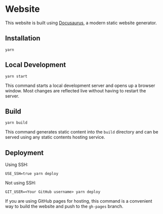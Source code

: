 # Website

This website is built using [Docusaurus](https://docusaurus.io/), a modern
static website generator.

## Installation

```shell
yarn
```

## Local Development

```shell
yarn start
```

This command starts a local development server and opens up a browser window.
Most changes are reflected live without having to restart the server.

## Build

```shell
yarn build
```

This command generates static content into the `build` directory and can be
served using any static contents hosting service.

## Deployment

Using SSH:

```shell
USE_SSH=true yarn deploy
```

Not using SSH:

```shell
GIT_USER=<Your GitHub username> yarn deploy
```

If you are using GitHub pages for hosting, this command is a convenient way to
build the website and push to the `gh-pages` branch.
